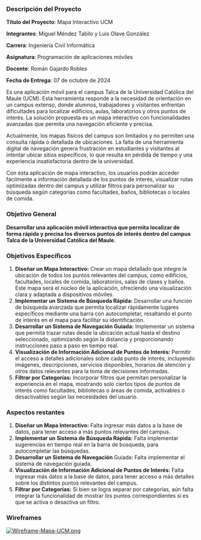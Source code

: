 ### Descripción del Proyecto

**Título del Proyecto**: Mapa Interactivo UCM

**Integrantes**: Miguel Méndez Tabilo y Luis Olave González

**Carrera**: Ingeniería Civil Informática

**Asignatura**: Programación de aplicaciones móviles

**Docente**: Román Gajardo Robles

**Fecha de Entrega**: 07 de octubre de 2024

Es una aplicación móvil para el campus Talca de la Universidad Católica del Maule (UCM). Esta herramienta responde a la necesidad de orientación en un campus extenso, donde alumnos, trabajadores y visitantes enfrentan dificultades para localizar edificios, aulas, laboratorios y otros puntos de interés. La solución propuesta es un mapa interactivo con funcionalidades avanzadas que permita una navegación eficiente y precisa.

Actualmente, los mapas físicos del campus son limitados y no permiten una consulta rápida o detallada de ubicaciones. La falta de una herramienta digital de navegación genera frustración en estudiantes y visitantes al intentar ubicar sitios específicos, lo que resulta en pérdida de tiempo y una experiencia insatisfactoria dentro de la universidad.

Con esta aplicación de mapa interactivo, los usuarios podrán acceder fácilmente a información detallada de los puntos de interés, visualizar rutas optimizadas dentro del campus y utilizar filtros para personalizar su búsqueda según categorías como facultades, baños, bibliotecas o locales de comida.

### Objetivo General

**Desarrollar una aplicación móvil interactiva que permita localizar de forma rápida y precisa los diversos puntos de interés dentro del campus Talca de la Universidad Católica del Maule.**

### Objetivos Específicos

1. **Diseñar un Mapa Interactivo:** Crear un mapa detallado que integre la ubicación de todos los puntos relevantes del campus, como edificios, facultades, locales de comida, laboratorios, salas de clases y baños. Este mapa será el núcleo de la aplicación, ofreciendo una visualización clara y adaptada a dispositivos móviles.
2. **Implementar un Sistema de Búsqueda Rápida:** Desarrollar una función de búsqueda avanzada que permita localizar rápidamente lugares específicos mediante una barra con autocompletar, resaltando el punto de interés en el mapa para facilitar su identificación. 
3. **Desarrollar un Sistema de Navegación Guiada:** Implementar un sistema que permita trazar rutas desde la ubicación actual hasta el destino seleccionado, optimizando según la distancia y proporcionando instrucciones paso a paso en tiempo real.
4. **Visualización de Información Adicional de Puntos de Interés:**  Permitir el acceso a detalles adicionales sobre cada punto de interés, incluyendo imágenes, descripciones, servicios disponibles, horarios de atención y otros datos relevantes para la toma de decisiones informadas.
5. **Filtrar por Categorías:** Incorporar filtros que permitan personalizar la experiencia en el mapa, mostrando solo ciertos tipos de puntos de interés como facultades, bibliotecas o áreas de comida, activables o desactivables según las necesidades del usuario.

### Aspectos restantes

1. **Diseñar un Mapa Interactivo:** Falta ingresar más datos a la base de datos, para tener acceso a más puntos relevantes del campus.
2. **Implementar un Sistema de Búsqueda Rápida:** Falta implementar sugerencias en tiempo real en la barra de búsqueda, para autocompletar las búsquedas.
3. **Desarrollar un Sistema de Navegación** Guiada: Falta implementar el sistema de navegación guiada.
4. **Visualización de Información Adicional de Puntos de Interés:** Falta ingresar más datos a la base de datos, para tener acceso a más detalles sobre los distintos puntos relevantes del campus.
5. **Filtrar por Categorías:** Si bien se logra separar por categorías, aún falta integrar la funcionalidad de mostrar los puntos correspondientes si es que se activa o desactiva un filtro.

### Wireframes

[![Wireframe-Mapa-UCM.png](https://i.postimg.cc/85YjFQLy/Wireframe-Mapa-UCM.png)](https://postimg.cc/jwzs91gN)
